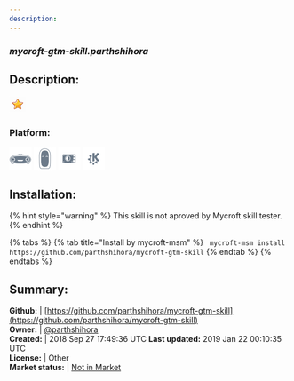 ```yaml
---
description: 
---
```


### _mycroft-gtm-skill.parthshihora_  
## Description:  
  
![](../.gitbook/assets/star.png)  
### Platform:  
 ![Mark I](../.gitbook/assets/mark-1-icon.png)  ![Mark II](../.gitbook/assets/mark-2-icon.png)  ![Picroft](../.gitbook/assets/picroft-icon.png)  ![plasmoid](../.gitbook/assets/kde.png)   
  
## Installation:  
{% hint style="warning" %}
This skill is not aproved by Mycroft skill tester.
{% endhint %}
    
{% tabs %}
{% tab title="Install by mycroft-msm" %}
``` mycroft-msm install https://github.com/parthshihora/mycroft-gtm-skill```
{% endtab %}
  {% endtabs %}
    
## Summary:  
**Github:** | [https://github.com/parthshihora/mycroft-gtm-skill](https://github.com/parthshihora/mycroft-gtm-skill)  
**Owner:** | [@parthshihora](https://github.com/parthshihora)  
**Created:** | 2018 Sep 27 17:49:36 UTC  **Last updated:** 2019 Jan 22 00:10:35 UTC  
**License:** | Other  
**Market status:** | [Not in Market](https://market.mycroft.ai/skill/)  
